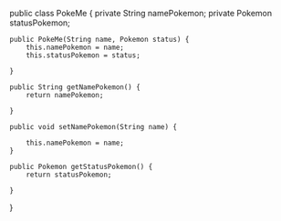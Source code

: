 public class PokeMe {
    private String namePokemon;
    private Pokemon statusPokemon;

    public PokeMe(String name, Pokemon status) {
        this.namePokemon = name;
        this.statusPokemon = status;

    }

    public String getNamePokemon() {
        return namePokemon;

    }

    public void setNamePokemon(String name) {

        this.namePokemon = name;
    }

    public Pokemon getStatusPokemon() {
        return statusPokemon;

    }
}
